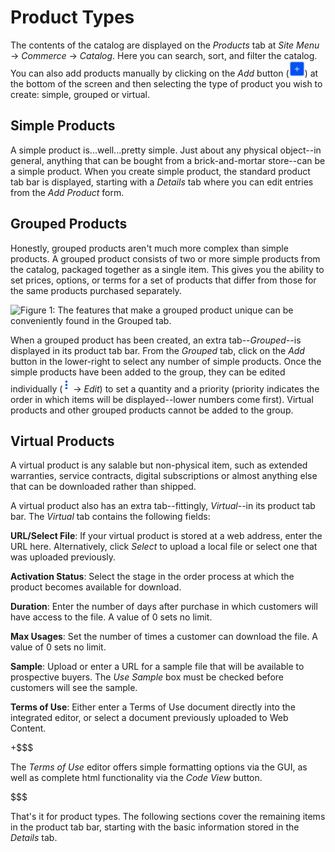 # Product Types

The contents of the catalog are displayed on the *Products* tab at *Site Menu*
&rarr; *Commerce* &rarr; *Catalog*. Here you can search, sort, and filter the
catalog. You can also add products manually by clicking on the *Add* button
(![Add](../../../../images/icon-add.png)) at the bottom of the screen and then
selecting the type of product you wish to create: simple, grouped or virtual.

## Simple Products

A simple product is...well...pretty simple. Just about any physical object--in
general, anything that can be bought from a brick-and-mortar store--can be
a simple product. When you create simple product, the standard product tab bar
is displayed, starting with a *Details* tab where you can edit entries from
the *Add Product* form.

## Grouped Products

Honestly, grouped products aren't much more complex than simple products.
A grouped product consists of two or more simple products from the catalog,
packaged together as a single item. This gives you the ability to set prices,
options, or terms for a set of products that differ from those for the same
products purchased separately.

![Figure 1: The features that make a grouped product unique can be conveniently found in the *Grouped* tab.](../../../../images/grouped-product.png)

When a grouped product has been created, an extra tab--*Grouped*--is displayed
in its product tab bar. From the *Grouped* tab, click on the *Add* button in the
lower-right to select any number of simple products. Once the simple products
have been added to the group, they can be edited individually
(![options](../../../../images/icon-options.png) &rarr; *Edit*) to set
a quantity and a priority (priority indicates the order in which items will be
displayed--lower numbers come first). Virtual products and other grouped
products cannot be added to the group.

## Virtual Products

A virtual product is any salable but non-physical item, such as extended
warranties, service contracts, digital subscriptions or almost anything else
that can be downloaded rather than shipped.

A virtual product also has an extra tab--fittingly, *Virtual*--in its product
tab bar. The *Virtual* tab contains the following fields:

**URL/Select File**: If your virtual product is stored at a web address, enter
the URL here. Alternatively, click *Select* to upload a local file or select
one that was uploaded previously.

**Activation Status**: Select the stage in the order process at which the
product becomes available for download.

**Duration**: Enter the number of days after purchase in which customers will
have access to the file. A value of 0 sets no limit.

**Max Usages**: Set the number of times a customer can download the file.
A value of 0 sets no limit.

**Sample**: Upload or enter a URL for a sample file that will be available to
prospective buyers. The *Use Sample* box must be checked before customers will
see the sample.

**Terms of Use**: Either enter a Terms of Use document directly into the
integrated editor, or select a document previously uploaded to Web Content.

+$$$

The *Terms of Use* editor offers simple formatting options via the GUI, as well
as complete html functionality via the *Code View* button.

$$$

That's it for product types. The following sections cover the remaining items in
the product tab bar, starting with the basic information stored in the *Details*
tab.
